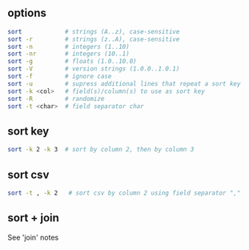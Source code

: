 ## options

```bash
sort            # strings (A..z), case-sensitive
sort -r         # strings (z..A), case-sensitive
sort -n         # integers (1..10)
sort -nr        # integers (10..1)
sort -g         # floats (1.0..10.0)
sort -V         # version strings (1.0.0..1.0.1)
sort -f         # ignore case
sort -u         # supress additional lines that repeat a sort key
sort -k <col>   # field(s)/column(s) to use as sort key
sort -R         # randomize
sort -t <char>  # field separator char
```

## sort key

```bash
sort -k 2 -k 3  # sort by column 2, then by column 3 
```



## sort csv

```bash
sort -t , -k 2   # sort csv by column 2 using field separator ","
```

## sort + join

See 'join' notes

